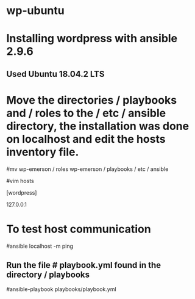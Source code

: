 
# wp-ubuntu

# Installing wordpress with ansible 2.9.6

## Used Ubuntu 18.04.2 LTS ##

# Move the directories / playbooks and / roles to the / etc / ansible directory, the installation was done on localhost and edit the hosts inventory file.

#mv wp-emerson / roles wp-emerson / playbooks / etc / ansible

#vim hosts

[wordpress]

127.0.0.1

# To test host communication

#ansible localhost -m ping

## Run the file # playbook.yml found in the directory / playbooks

#ansible-playbook playbooks/playbook.yml
